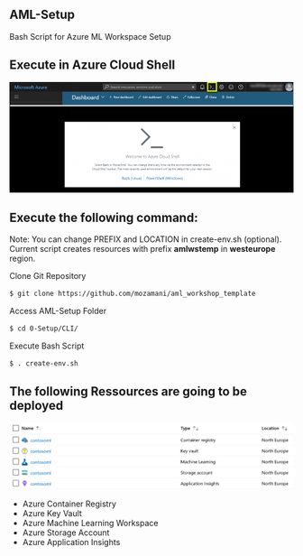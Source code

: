 ## AML-Setup
Bash Script for Azure ML Workspace Setup

## Execute in Azure Cloud Shell
![Azure Cloud Shell](./AzureCloudShell.png)

## Execute the following command:
Note: You can change PREFIX and LOCATION in create-env.sh (optional). Current script creates resources with prefix **amlwstemp** in **westeurope** region.

Clone Git Repository
```sh
$ git clone https://github.com/mozamani/aml_workshop_template
``` 
Access AML-Setup Folder
```sh
$ cd 0-Setup/CLI/
``` 
Execute Bash Script
```sh
$ . create-env.sh
``` 

## The following Ressources are going to be deployed
![Azure Ressources](./DeployedRessources.png)

* Azure Container Registry
* Azure Key Vault
* Azure Machine Learning Workspace
* Azure Storage Account
* Azure Application Insights

